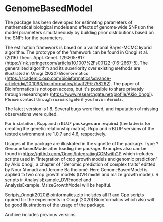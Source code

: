 # GenomeBasedModel
The package has been developed for estimating parameters of mathematical biological models and effects of genome-wide SNPs on the model parameters simultaneously by building prior distributions based on the SNPs for the parameters.

The estimation framework is based on a variational Bayes-MCMC hybrid algorithm. The prototype of the framework can be found in Onogi et al. (2016) Theor. Appl. Genet. 129:805-817 (https://link.springer.com/article/10.1007%2Fs00122-016-2667-5). The generalized algorithm and its superiority over existing methods are illustrated in Onogi (2020) Bioinformatics (https://academic.oup.com/bioinformatics/advance-article/doi/10.1093/bioinformatics/btaa129/5758262). The paper of Bioinformatics is not open access, but it's possible to share privately through researchgate (https://www.researchgate.net/profile/Akio_Onogi). Please contact through researchgate if you have interests.

The latest version is 1.8. Several bugs were fixed, and imputation of missing observations were quited.

For installation, Rcpp and rrBLUP packages are required (the latter is for creating the genetic relationship matrix). Rcpp and rrBLUP versions of the tested environment are 1.0.7 and 4.6, respectively.

Usages of the package are illustrated in the vignette of the package. Type ?GenomeBasedModel after loading the package. Examples also can be found in https://github.com/Onogi/IntegratingCGMwithGP which includes scripts used in "Integration of crop growth models and genomic prediction" by Akio Onogi, a chapter of "Genomic prediction of complex traits" editted by Nour Ahmadi and Jerome Bartholomé. Here GenomeBasedModel is applied to two crop growth models (DVR model and maize growth model). R scripts in AnalysisExample_DVRmodel and AnalysisExample_MaizeGrowthModel will be heplful.

Scripts_Onogi(2020)Bioinformatics.zip includes all R and Cpp scripts rquired for the experiments in Onogi (2020) Bioinformatics which also will be good illustrations of the usage of the package.

Archive includes previous versions.
